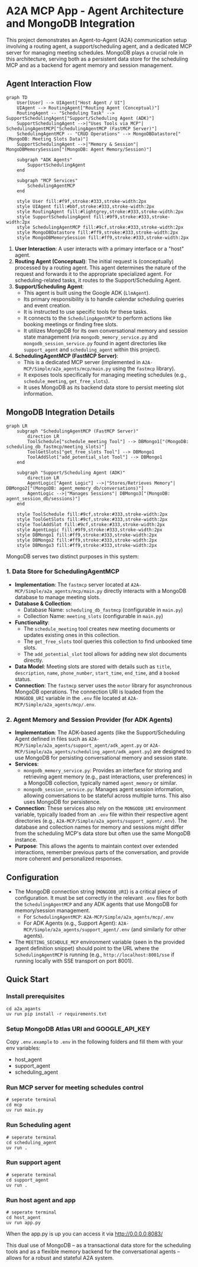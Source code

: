 # A2A MCP App - Agent Architecture and MongoDB Integration

This project demonstrates an Agent-to-Agent (A2A) communication setup involving a routing agent, a support/scheduling agent, and a dedicated MCP server for managing meeting schedules. MongoDB plays a crucial role in this architecture, serving both as a persistent data store for the scheduling MCP and as a backend for agent memory and session management.

## Agent Interaction Flow

```mermaid
graph TD
    User[User] --> UIAgent["Host Agent / UI"]
    UIAgent --> RoutingAgent["Routing Agent (Conceptual)"]
    RoutingAgent -- "Scheduling Task" --> SupportSchedulingAgent["Support/Scheduling Agent (ADK)"]
    SupportSchedulingAgent -->|"Uses Tools via MCP"| SchedulingAgentMCP["SchedulingAgentMCP (FastMCP Server)"]
    SchedulingAgentMCP -- "CRUD Operations" --> MongoDBDatastore["(MongoDB: Meeting Slots Data)"]
    SupportSchedulingAgent -->|"Memory & Session"| MongoDBMemorySession["(MongoDB: Agent Memory/Session)"]

    subgraph "ADK Agents"
        SupportSchedulingAgent
    end

    subgraph "MCP Services"
        SchedulingAgentMCP
    end

    style User fill:#f9f,stroke:#333,stroke-width:2px
    style UIAgent fill:#bbf,stroke:#333,stroke-width:2px
    style RoutingAgent fill:#lightgrey,stroke:#333,stroke-width:2px
    style SupportSchedulingAgent fill:#9f9,stroke:#333,stroke-width:2px
    style SchedulingAgentMCP fill:#9cf,stroke:#333,stroke-width:2px
    style MongoDBDatastore fill:#ff9,stroke:#333,stroke-width:2px
    style MongoDBMemorySession fill:#ff9,stroke:#333,stroke-width:2px
```

1.  **User Interaction**: A user interacts with a primary interface or a "host" agent.
2.  **Routing Agent (Conceptual)**: The initial request is (conceptually) processed by a routing agent. This agent determines the nature of the request and forwards it to the appropriate specialized agent. For scheduling-related tasks, it routes to the Support/Scheduling Agent.
3.  **Support/Scheduling Agent**:
    *   This agent is built using the Google ADK (`LlmAgent`).
    *   Its primary responsibility is to handle calendar scheduling queries and event creation.
    *   It is instructed to use specific tools for these tasks.
    *   It connects to the `SchedulingAgentMCP` to perform actions like booking meetings or finding free slots.
    *   It utilizes MongoDB for its own conversational memory and session state management (via `mongodb_memory_service.py` and `mongodb_session_service.py` found in agent directories like `support_agent` and `scheduling_agent` within this project).
4.  **SchedulingAgentMCP (FastMCP Server)**:
    *   This is a dedicated MCP server (implemented in `A2A-MCP/Simple/a2a_agents/mcp/main.py` using the `fastmcp` library).
    *   It exposes tools specifically for managing meeting schedules (e.g., `schedule_meeting`, `get_free_slots`).
    *   It uses MongoDB as its backend data store to persist meeting slot information.

## MongoDB Integration Details

```mermaid
graph LR
    subgraph "SchedulingAgentMCP (FastMCP Server)"
        direction LR
        ToolSchedule["schedule_meeting Tool"] --> DBMongo1["(MongoDB: scheduling_db_fastmcp/meeting_slots)"]
        ToolGetSlots["get_free_slots Tool"] --> DBMongo1
        ToolAddSlot["add_potential_slot Tool"] --> DBMongo1
    end

    subgraph "Support/Scheduling Agent (ADK)"
        direction LR
        AgentLogic["Agent Logic"] -->|"Stores/Retrieves Memory"| DBMongo2["(MongoDB: agent_memory_db/conversations)"]
        AgentLogic -->|"Manages Sessions"| DBMongo3["(MongoDB: agent_session_db/sessions)"]
    end

    style ToolSchedule fill:#9cf,stroke:#333,stroke-width:2px
    style ToolGetSlots fill:#9cf,stroke:#333,stroke-width:2px
    style ToolAddSlot fill:#9cf,stroke:#333,stroke-width:2px
    style AgentLogic fill:#9f9,stroke:#333,stroke-width:2px
    style DBMongo1 fill:#ff9,stroke:#333,stroke-width:2px
    style DBMongo2 fill:#ff9,stroke:#333,stroke-width:2px
    style DBMongo3 fill:#ff9,stroke:#333,stroke-width:2px
```

MongoDB serves two distinct purposes in this system:

### 1. Data Store for SchedulingAgentMCP

*   **Implementation**: The `fastmcp` server located at `A2A-MCP/Simple/a2a_agents/mcp/main.py` directly interacts with a MongoDB database to manage meeting slots.
*   **Database & Collection**:
    *   Database Name: `scheduling_db_fastmcp` (configurable in `main.py`)
    *   Collection Name: `meeting_slots` (configurable in `main.py`)
*   **Functionality**:
    *   The `schedule_meeting` tool creates new meeting documents or updates existing ones in this collection.
    *   The `get_free_slots` tool queries this collection to find unbooked time slots.
    *   The `add_potential_slot` tool allows for adding new slot documents directly.
*   **Data Model**: Meeting slots are stored with details such as `title`, `description`, `name`, `phone_number`, `start_time`, `end_time`, and a `booked` status.
*   **Connection**: The `fastmcp` server uses the `motor` library for asynchronous MongoDB operations. The connection URI is loaded from the `MONGODB_URI` variable in the `.env` file located at `A2A-MCP/Simple/a2a_agents/mcp/.env`.

### 2. Agent Memory and Session Provider (for ADK Agents)

*   **Implementation**: The ADK-based agents (like the Support/Scheduling Agent defined in files such as `A2A-MCP/Simple/a2a_agents/support_agent/adk_agent.py` or `A2A-MCP/Simple/a2a_agents/scheduling_agent/adk_agent.py`) are designed to use MongoDB for persisting conversational memory and session state.
*   **Services**:
    *   `mongodb_memory_service.py`: Provides an interface for storing and retrieving agent memory (e.g., past interactions, user preferences) in a MongoDB collection, typically named `agent_memory` or similar.
    *   `mongodb_session_service.py`: Manages agent session information, allowing conversations to be stateful across multiple turns. This also uses MongoDB for persistence.
*   **Connection**: These services also rely on the `MONGODB_URI` environment variable, typically loaded from an `.env` file within their respective agent directories (e.g., `A2A-MCP/Simple/a2a_agents/support_agent/.env`). The database and collection names for memory and sessions might differ from the scheduling MCP's data store but often use the same MongoDB instance.
*   **Purpose**: This allows the agents to maintain context over extended interactions, remember previous parts of the conversation, and provide more coherent and personalized responses.

## Configuration

*   The MongoDB connection string (`MONGODB_URI`) is a critical piece of configuration. It must be set correctly in the relevant `.env` files for both the `SchedulingAgentMCP` and any ADK agents that use MongoDB for memory/session management.
    *   For `SchedulingAgentMCP`: `A2A-MCP/Simple/a2a_agents/mcp/.env`
    *   For ADK Agents (e.g., Support Agent): `A2A-MCP/Simple/a2a_agents/support_agent/.env` (and similarly for other agents).
*   The `MEETING_SECHDULE_MCP` environment variable (seen in the provided agent definition snippet) should point to the URL where the `SchedulingAgentMCP` is running (e.g., `http://localhost:8001/sse` if running locally with SSE transport on port 8001).

## Quick Start

### Install prerequisites

```
cd a2a_agants
uv run pip install -r requirements.txt
```

### Setup MongoDB Atlas URI and GOOGLE_API_KEY

Copy `.env.example` to `.env` in the following folders and fill them with your env variables:
- host_agent
- support_agent
- scheduling_agent



### Run MCP server for meeting schedules control 

```
# seperate terminal
cd mcp 
uv run main.py
```

### Run Scheduling agent

```
# seperate terminal
cd scheduling_agent
uv run .
```

### Run support agent
```
# seperate terminal
cd support_agent
uv run .
```

### Run host agent and app

```
# seperate terminal
cd host_agent
uv run app.py
```

When the app.py is up you can access it via http://0.0.0.0:8083/ 


This dual use of MongoDB – as a transactional data store for the scheduling tools and as a flexible memory backend for the conversational agents – allows for a robust and stateful A2A system.
